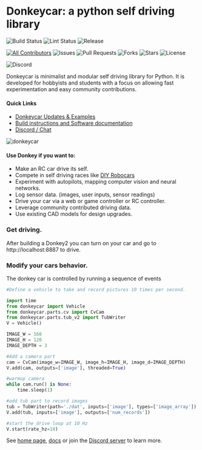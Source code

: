 # Donkeycar: a python self driving library


![Build Status](https://github.com/autorope/donkeycar/actions/workflows/python-package-conda.yml/badge.svg?branch=main)
![Lint Status](https://github.com/autorope/donkeycar/actions/workflows/superlinter.yml/badge.svg?branch=main)
![Release](https://img.shields.io/github/v/release/autorope/donkeycar)


[![All Contributors](https://img.shields.io/github/contributors/autorope/donkeycar)](#contributors-)
![Issues](https://img.shields.io/github/issues/autorope/donkeycar)
![Pull Requests](https://img.shields.io/github/issues-pr/autorope/donkeycar?)
![Forks](https://img.shields.io/github/forks/autorope/donkeycar)
![Stars](https://img.shields.io/github/stars/autorope/donkeycar)
![License](https://img.shields.io/github/license/autorope/donkeycar)

![Discord](https://img.shields.io/discord/662098530411741184.svg?logo=discord&colorB=7289DA)

Donkeycar is minimalist and modular self driving library for Python. It is
developed for hobbyists and students with a focus on allowing fast experimentation and easy
community contributions.

#### Quick Links
* [Donkeycar Updates & Examples](http://donkeycar.com)
* [Build instructions and Software documentation](http://docs.donkeycar.com)
* [Discord / Chat](https://discord.gg/PN6kFeA)

![donkeycar](https://github.com/autorope/donkeydocs/blob/master/docs/assets/build_hardware/donkey2.png)

#### Use Donkey if you want to:
* Make an RC car drive its self.
* Compete in self driving races like [DIY Robocars](http://diyrobocars.com)
* Experiment with autopilots, mapping computer vision and neural networks.
* Log sensor data. (images, user inputs, sensor readings)
* Drive your car via a web or game controller or RC controller.
* Leverage community contributed driving data.
* Use existing CAD models for design upgrades.

### Get driving.
After building a Donkey2 you can turn on your car and go to http://localhost:8887 to drive.

### Modify your cars behavior.
The donkey car is controlled by running a sequence of events

```python
#Define a vehicle to take and record pictures 10 times per second.

import time
from donkeycar import Vehicle
from donkeycar.parts.cv import CvCam
from donkeycar.parts.tub_v2 import TubWriter
V = Vehicle()

IMAGE_W = 160
IMAGE_H = 120
IMAGE_DEPTH = 3

#Add a camera part
cam = CvCam(image_w=IMAGE_W, image_h=IMAGE_H, image_d=IMAGE_DEPTH)
V.add(cam, outputs=['image'], threaded=True)

#warmup camera
while cam.run() is None:
    time.sleep(1)

#add tub part to record images
tub = TubWriter(path='./dat', inputs=['image'], types=['image_array'])
V.add(tub, inputs=['image'], outputs=['num_records'])

#start the drive loop at 10 Hz
V.start(rate_hz=10)
```

See [home page](http://donkeycar.com), [docs](http://docs.donkeycar.com)
or join the [Discord server](http://www.donkeycar.com/community.html) to learn more.
